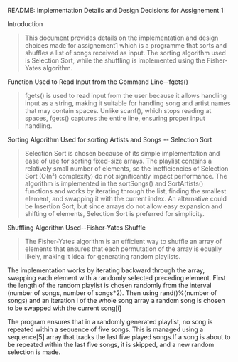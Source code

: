 README:                                     Implementation Details and Design Decisions for Assignement 1 

Introduction
  >This document provides details on the implementation and design choices made for assignement1 which is a programme that sorts and shuffles a list of songs received as input. The sorting algorithm used is         Selection Sort, while the shuffling is implemented using the Fisher-Yates algorithm.

Function Used to Read Input from the Command Line--fgets()

  >fgets() is used to read input from the user because it allows handling input as a string, making it suitable for handling song and artist names that may contain    spaces.
  Unlike scanf(), which stops reading at spaces, fgets() captures the entire line, ensuring proper input handling.

Sorting Algorithm Used for sorting Artists and Songs -- Selection Sort

  >Selection Sort is chosen because of its simple implementation and ease of use for sorting fixed-size arrays.
  The playlist contains a relatively small number of elements, so the inefficiencies of Selection Sort (O(n²) complexity) do not significantly impact performance.
  The algorithm is implemented in the sortSongs() and SortArtists() functions and works by iterating through the list, finding the smallest element, and swapping     it with the current index.
  An alternative could be Insertion Sort, but since arrays do not allow easy expansion and shifting of elements, Selection Sort is preferred for simplicity.

Shuffling Algorithm Used--Fisher-Yates Shuffle

  >The Fisher-Yates algorithm is an efficient way to shuffle an array of elements that ensures that each permutation of the array is equally likely, making it ideal   for generating random playlists.

  The implementation works by iterating backward through the array, swapping each element with a randomly selected preceding element.
  First the length of the random playlist is chosen randomly from the interval (number of songs, number of songs*2). Then using rand()%(number of songs) and an       iteration i of the whole song array a random song is chosen to be swapped with the current song[i]

  The program ensures that in a randomly generated playlist, no song is repeated within a sequence of five songs.
  This is managed using a sequence[5] array that tracks the last five played songs.If a song is about to be repeated within the last five songs, it is skipped, and   a new random selection is made.
